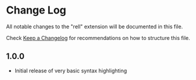 # Change Log

All notable changes to the "rell" extension will be documented in this file.

Check [Keep a Changelog](http://keepachangelog.com/) for recommendations on how to structure this file.

## 1.0.0

- Initial release of very basic syntax highlighting